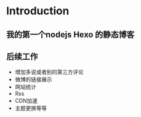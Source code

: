 # Introduction

## 我的第一个nodejs Hexo 的静态博客

## 后续工作
- 增加多说或者别的第三方评论
- 微博的链接展示
- 网站统计
- Rss
- CDN加速
- 主题更换等等

